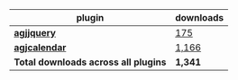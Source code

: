 plugin|downloads
------|----------
[**agjjquery**](https://www.npmjs.com/package/agjjquery)|[175](https://www.npmjs.com/package/agjjquery)
[**agjcalendar**](https://www.npmjs.com/package/agjcalendar)|[1,166](https://www.npmjs.com/package/agjcalendar)
**Total downloads across all plugins**|**1,341**
